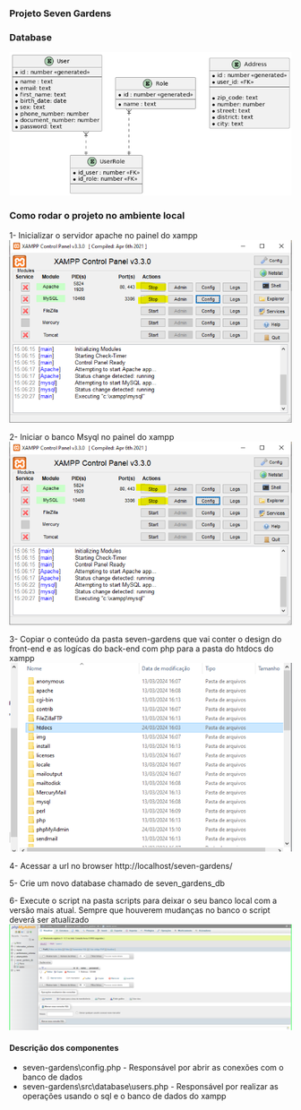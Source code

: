 ### Projeto Seven Gardens

### Database
![picture](Docs/database.png)

### Como rodar o projeto no ambiente local 
1- Inicializar o servidor apache no painel do xampp
![picture](/img/Xampp.PNG)

2- Iniciar o banco Msyql no painel do xampp
![picture](/img/Xampp.PNG)

3- Copiar o conteúdo da pasta seven-gardens que vai conter o design do front-end e as logícas do back-end com php para a pasta do htdocs do xampp 
![picture](/img/htdocs.PNG)

4- Acessar a url no browser
http://localhost/seven-gardens/

5- Crie um novo database chamado de seven_gardens_db

6- Execute o script na pasta scripts para deixar o seu banco local com a versão mais atual.
Sempre que houverem mudanças no banco o script deverá ser atualizado
![picture](/img/phpAdmin.PNG)

#### Descrição dos componentes
- seven-gardens\config.php - Responsável por abrir as conexões com o banco de dados
- seven-gardens\src\database\users.php - Responsável por realizar as operações usando o sql e o banco de dados do xampp

